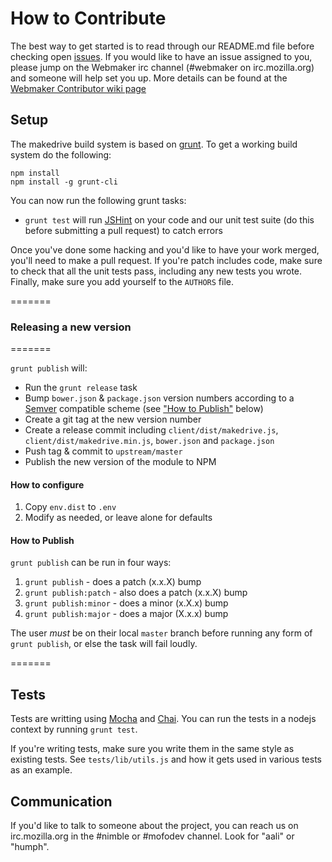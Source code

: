 # How to Contribute

The best way to get started is to read through our README.md file before checking open [issues](https://github.com/mozilla/makedrive/issues). If you would like to have an issue assigned to you, please jump on the Webmaker irc channel (#webmaker on irc.mozilla.org) and someone will help set you up. More details can be found at the [Webmaker Contributor wiki page](https://wiki.mozilla.org/Webmaker/Code)

## Setup

The makedrive build system is based on [grunt](http://gruntjs.com/). To get a working build system
do the following:

```
npm install
npm install -g grunt-cli
```

You can now run the following grunt tasks:
* `grunt test` will run [JSHint](http://www.jshint.com/) on your code and our unit test suite (do this before submitting a pull request) to catch errors

Once you've done some hacking and you'd like to have your work merged, you'll need to
make a pull request. If you're patch includes code, make sure to check that all the
unit tests pass, including any new tests you wrote. Finally, make sure you add yourself
to the `AUTHORS` file.

=======
### Releasing a new version
=======

`grunt publish` will:

* Run the `grunt release` task
* Bump `bower.json` & `package.json` version numbers according to a [Semver](http://semver.org/) compatible scheme (see ["How to Publish"](#how-to-publish) below)
* Create a git tag at the new version number
* Create a release commit including `client/dist/makedrive.js`, `client/dist/makedrive.min.js`, `bower.json` and `package.json`
* Push tag & commit to `upstream/master`
* Publish the new version of the module to NPM

#### How to configure
1. Copy `env.dist` to `.env`
2. Modify as needed, or leave alone for defaults

#### How to Publish
`grunt publish` can be run in four ways:

1.  `grunt publish` - does a patch (x.x.X) bump
2.  `grunt publish:patch` - also does a patch (x.x.X) bump
3.  `grunt publish:minor` - does a minor (x.X.x) bump
4.  `grunt publish:major` - does a major (X.x.x) bump

The user *must* be on their local `master` branch before running any form of `grunt publish`, or else the task will fail loudly.

=======
## Tests

Tests are writting using [Mocha](http://visionmedia.github.io/mocha/) and [Chai](http://chaijs.com/api/bdd/).
You can run the tests in a nodejs context by running `grunt test`.

If you're writing tests, make sure you write them in the same style as existing tests. See `tests/lib/utils.js` and how it gets used in various tests as
an example.

## Communication

If you'd like to talk to someone about the project, you can reach us on irc.mozilla.org in the #nimble or #mofodev channel. Look for "aali" or "humph".
